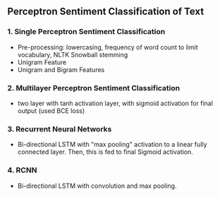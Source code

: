 ## Perceptron Sentiment Classification of Text

### 1. Single Perceptron Sentiment Classification
- Pre-processing: lowercasing, frequency of word count to limit vocabulary, NLTK Snowball stemming
- Unigram Feature
- Unigram and Bigram Features


### 2. Multilayer Perceptron Sentiment Classification
- two layer with tanh activation layer, with sigmoid activation for final output (used BCE loss)

### 3. Recurrent Neural Networks
- Bi-directional LSTM with "max pooling" activation to a linear fully connected layer.  Then, this is fed to final Sigmoid activation.

### 4. RCNN
- Bi-directional LSTM with convolution and max pooling.
